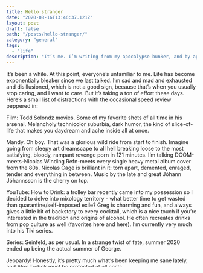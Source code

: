 ```yaml
---
title: Hello stranger
date: "2020-08-16T13:46:37.121Z"
layout: post
draft: false
path: "/posts/hello-stranger/"
category: "general"
tags:
  - "life"
description: "It’s me. I’m writing from my apocalypse bunker, and by apocalypse bunker I mean my third floor apartment in Athens."
---
```


It’s been a while. At this point, everyone’s unfamiliar to me.
Life has become exponentially bleaker since we last talked. I’m sad and mad and exhausted and disillusioned, which is not a good sign, because that’s when you usually stop caring, and I want to care. But it’s taking a ton of effort these days.
Here’s a small list of distractions with the occasional speed review peppered in:


Film:
Todd Solondz movies. Some of my favorite shots of all time in his arsenal. Melancholy technicolor suburbia, dark humor, the kind of slice-of-life that makes you daydream and ache inside all at once.

Mandy. Oh boy. That was a glorious wild ride from start to finish. Imagine going from sleepy art dreamscape to all hell breaking loose to the most satisfying, bloody, rampant revenge porn in 121 minutes. I’m talking DOOM-meets-Nicolas Winding Refn-meets every single heavy metal album cover from the 80s. Nicolas Cage is brilliant in it: torn apart, demented, enraged, tender and everything in between. Music by the late and great Jóhann Jóhannsson is the cherry on top.

YouTube:
How to Drink: a trolley bar recently came into my possession so I decided to delve into mixology territory - what better time to get wasted than quarantine/self-imposed exile? Greg is charming and fun, and always gives a little bit of backstory to every cocktail, which is a nice touch if you’re interested in the tradition and origins of alcohol. He often recreates drinks from pop culture as well (favorites here and here). I’m currently very much into his Tiki series. 

Series:
Seinfeld, as per usual. In a strange twist of fate, summer 2020 ended up being the actual summer of George. 

Jeopardy! Honestly, it’s pretty much what’s been keeping me sane lately, and Alex Trebek must be protected at all costs.

True crime picks:
Unsolved Mysteries. I only knew the Ligonnais case, so I binged the whole thing in a day. Netflix coverage has brought in loads of tips, so I’m looking forward to reading up on new evidence as cases go active again.

Books:
Isaac Asimov’s The Rest Of The Robots. I just love how seamlessly this flows. I have insane trouble concentrating, and this is the kind of book that I pick up and read fifty or sixty pages without realizing. I also enjoy the concept of the benevolent robot, for once; the Faustian fate of humans has been beaten to death, and Asimov makes an excellent point regarding how we should handle the new and exciting things we build with good intentions.

Malcolm Lowry’s Under The Volcano. I’d been avoiding this for a while, and with good reason. This is plain and simple heartbreak. The visceral kind that tugs at your seams. Amazing writing, super detail-heavy, but oh so beautiful. Addiction, ruination, Oaxaca. There is no sadder word.

Drinking the Devil’s Acre: in keeping with the bar theme, I’ve been very into this lovely book. A glimpse into 1910s San Francisco and a ton of original recipes for classic cocktails, best Bloody Mary recipe I’ve ever come across included- a decently spicy Bloody Mary is probably my favorite thing to drink, my Kryptonite, my Holy Grail. Finding a barkeep who gets how it’s supposed to taste has been a struggle. To me, a proper Mary is a remedy. It’s got texture and character and just enough of a kick and somewhat soothing and this inexplicable comfort food quality, like a good bowl of soup. It’s neither something you drink to get drunk, nor the oily mess with a celery stick on top so many places like to send out. Greek salad-esque Bloody Marys are the bane of my existence. I got a bone to pick.


Music:
Bad Bunny, duh. No es que sea antisocial, es que ustedes dan mala vibra. 

New stuff from the Sad Girls club: Phoebe Bridgers, Agnes Obel and Angel Olsen.

And some from the Doomsday Boys club: Idles, Protomartyr and the return of my favorite mess of a person, Mike Skinner.

Grimes. I always liked her a lot, and I think she’s genuinely innovative and smart, and quite frankly, Miss Anthropocene is excellent. The concept is great, the samples are complex, the visuals are insane, she’s a very versatile artist - and she’s also a human being dealing with a shitty boyfriend. We’ve all been there. #relatable

Sam Himself. Slow Drugs is soft, velvety and beautiful, and he reminds me of Johnny Lee Miller in Trainspotting, which is exactly the kind of guy teenage me would develop a desperate crush for.

Aminé. He’s just so inherently cool. I get the feeling that he doesn’t even have to try to crank out these bangers.

John Frailey, aka Cat Mountain Arizona. Can’t wait for his debut album. I stumbled upon him on Reddit Sessions and became a fan instantly. He also introduced me to Big Thief, whose 2017 album I’ve grown to really like; he always does a lovely cover of Shark Smile whenever he goes live.
 
Fatboy Slim’s Lockdown Mixtapes. The most fun I’ve had in awhile.

Tom Waits from like fifteen years ago, for whatever reason. The heart wants what it wants.

And Amy, who I miss terribly. It’s been eight long years. 


Misc:
I made a thing. I’ll be making more of those. Hopefully they’ll be slicker in the future, at least file size- and format-wise. SPITE #1 was literally thrown together: pen and paper, scanned with an Ipad, noise added in Photoshop, terribly converted to pdf. But hey, it is alive.

You should check out Excuse Me mag and code::art zine.

I’m sitting on a story that should have gone to print months ago, but then the world imploded, so it’s been pushed back for now.
The book is coming along nicely, and I’ve got a new working title. It’s going to take a while before it’s done, but I’m not fretting. Apparently we’ve got all the time in the world.







